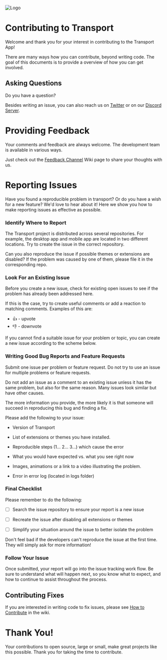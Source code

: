 ![Logo](https://transport-app.com/files/img/logo_colored.png)

# Contributing to Transport

Welcome and thank you for your interest in contributing to the Transport App!

There are many ways how you can contribute, beyond writing code.
The goal of this documents is to provide a overview of how you can get involved.

## Asking Questions

Do you have a question?

Besides writing an issue, you can also reach us on [Twitter](https://twitter.com/TheTransportApp) or on our [Discord Server](https://discord.gg/Mzk8kxY).

# Providing Feedback

Your comments and feedback are always welcome. The development team is available in various ways.

Just check out the [Feedback Channel](https://github.com/AlexanderMandera/Transport-Desktop/wiki) Wiki page to share your thoughts with us.

# Reporting Issues

Have you found a reproducible problem in transport? Or do you have a wish for a new feature? We'd love to hear about it! Here we show you how to make reporting issues as effective as possible.

### Identify Where to Report

The Transport project is distributed across several repositories. For example, the desktop app and mobile app are located in two different locations.
Try to create the issue in the correct repository.

Can you also reproduce the issue if possible themes or extensions are disabled? If the problem was caused by one of them, please file it in the corresponding repo.

### Look For an Existing Issue

Before you create a new issue, check for existing open issues to see if the problem has already been addressed here.

If this is the case, try to create useful comments or add a reaction to matching comments. Examples of this are:

* 👍 - upvote
* 👎 - downvote

If you cannot find a suitable issue for your problem or topic, you can create a new issue according to the scheme below.

### Writing Good Bug Reports and Feature Requests

Submit one issue per problem or feature request. Do not try to use an issue for multiple problems or feature requests.

Do not add an issue as a comment to an existing issue unless it has the same problem, but also for the same reason. Many issues look similar but have other causes.

The more information you provide, the more likely it is that someone will succeed in reproducing this bug and finding a fix.

Please add the following to your issue:

* Version of Transport

* List of extensions or themes you have installed.

* Reproducible steps (1... 2... 3...) which cause the error

* What you would have expected vs. what you see right now

* Images, animations or a link to a video illustrating the problem.

* Error in error log (located in logs folder)

### Final Checklist

Please remember to do the following:

* [ ] Search the issue repository to ensure your report is a new issue

* [ ] Recreate the issue after disabling all extensions or themes

* [ ] Simplify your situation around the issue to better isolate the problem

Don't feel bad if the developers can't reproduce the issue at the first time. They will simply ask for more information!

### Follow Your Issue

Once submitted, your report will go into the issue tracking work flow. Be sure to understand what will happen next, so you know what to expect, and how to continue to assist throughout the process.

## Contributing Fixes

If you are interested in writing code to fix issues, please see [How to Contribute](https://github.com/TheTransportApp/Transport-Desktop/wiki) in the wiki.

# Thank You!

Your contributions to open source, large or small, make great projects like this possible. Thank you for taking the time to contribute.